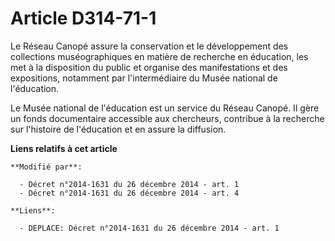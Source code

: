 # Article D314-71-1

Le Réseau Canopé assure la conservation et le développement des collections muséographiques en matière de recherche en
éducation, les met à la disposition du public et organise des manifestations et des expositions, notamment par
l'intermédiaire du Musée national de l'éducation.

Le Musée national de l'éducation est un service du Réseau Canopé. Il gère un fonds documentaire accessible aux chercheurs,
contribue à la recherche sur l'histoire de l'éducation et en assure la diffusion.

**Liens relatifs à cet article**

	**Modifié par**:

	  - Décret n°2014-1631 du 26 décembre 2014 - art. 1
	  - Décret n°2014-1631 du 26 décembre 2014 - art. 4

	**Liens**:

	  - DEPLACE: Décret n°2014-1631 du 26 décembre 2014 - art. 1
